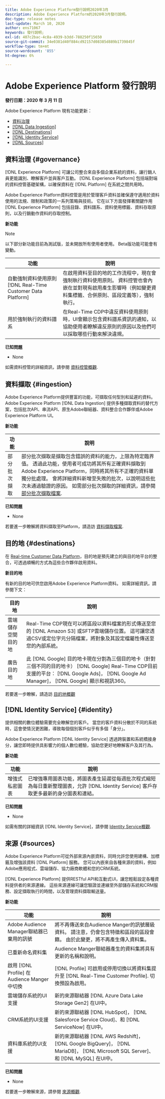 ```yaml
---
title: Adobe Experience Platform發行說明2020年3月
description: Adobe Experience Platform的2020年3月發行說明。
doc-type: release notes
last-update: March 10, 2020
author: ens71067
keywords: 發行說明;
exl-id: 407c2bac-4c8a-4939-b3dd-788250f15650
source-git-commit: 34e0381d40f884cd92157d08385d889b1739845f
workflow-type: tm+mt
source-wordcount: '855'
ht-degree: 6%

---
```


# Adobe Experience Platform 發行說明

**發行日期：2020 年 3 月 11 日**

Adobe Experience Platform 現有功能更新：

* [資料治理](#governance)
* [[!DNL Data Ingestion]](#ingestion)
* [[!DNL Destinations]](#destinations)
* [[!DNL Identity Service]](#identity)
* [[!DNL Sources]](#sources)

## 資料治理 {#governance}

[!DNL Experience Platform] 可讓公司整合來自多個企業系統的資料，讓行銷人員更能識別、瞭解客戶並與客戶互動。 [!DNL Experience Platform] 包括端對端的資料控管基礎架構，以確保資料在 [!DNL Platform] 在系統之間共用時。

Adobe Experience Platform資料控管是用於管理客戶資料並確保遵守適用於資料使用的法規、限制和政策的一系列策略與技術。 它在以下方面發揮著關鍵作用 [!DNL Experience Platform] 包括目錄、資料譜系、資料使用標籤、資料存取原則，以及行銷動作資料的存取控制。

**新功能**

>[!NOTE]
>
>以下部分新功能目前為測試版，並未開放所有使用者使用。 Beta版功能可能會有變動。

| 功能 | 說明 |
| ------- | ----------- |
| 自動強制資料使用原則 [!DNL Real-Time Customer Data Platform] | 在啟用資料至目的地的工作流程中，現在會強制執行資料使用原則。 資料控管也會內嵌在並對現有啟用產生影響時（例如變更資料集標籤、合併原則、區段定義等），強制執行。 |
| 用於強制執行的資料譜系 | 在Real-Time CDP中違反資料使用原則時，UI會顯示包含資料譜系資訊的通知，以協助使用者瞭解違反原則的原因以及他們可以採取哪些行動來解決違規。 |


**已知問題**

* None

如需資料控管的詳細資訊，請參閱 [資料控管概觀](../../data-governance/home.md).

## 資料擷取 {#ingestion}

Adobe Experience Platform提供豐富的功能，可擷取任何型別和延遲的資料。 Adobe Experience Platform [!DNL Data Ingestion] 提供多種擷取資料的替代方案，包括批次API、串流API、原生Adobe聯結器、資料整合合作夥伴或Adobe Experience Platform UI。

**新功能**

| 功能 | 說明 |
|------- | -----------|
| 部分批次擷取 | 部分批次擷取是擷取包含錯誤的資料的能力，上限為特定臨界值。 透過此功能，使用者可成功將其所有正確資料擷取到Adobe Experience Platform，同時將其所有不正確的資料單獨分批處理。 會將詳細資料新增至失敗的批次，以說明這些批次未通過驗證的原因。 如需部分批次擷取的詳細資訊，請參閱 [部分批次擷取檔案](../../ingestion/batch-ingestion/partial.md). |

**已知問題**

* None

若要進一步瞭解將資料擷取至Platform，請造訪 [資料擷取檔案](../../ingestion/home.md).


## 目的地 {#destinations}

在 [Real-time Customer Data Platform](../../rtcdp/overview.md)，目的地是預先建立的與目的地平台的整合，可透過順暢的方式為這些合作夥伴啟用資料。

**新目的地**

有新的目的地可供您啟用Adobe Experience Platform資料。 如需詳細資訊，請參閱下文：

| 目的地 | 說明 |
|--- | ---|
| 雲端儲存空間目的地 | Real-Time CDP現在可以將區段以資料檔案的形式傳送至您的 [!DNL Amazon S3] 或SFTP雲端儲存位置。 這可讓您透過CSV或定位字元分隔檔案，將對象及其設定檔屬性傳送至您的內部系統。 |
| 廣告目的地 | 此 [!DNL Google] 目的地卡現在分割為三個目的地卡（針對三個不同的目的地卡） [!DNL Google] Real-Time CDP目前支援的平台： [!DNL Google Ads]， [!DNL Google Ad Manager]， [!DNL Google] 顯示和視訊360。 |

若要進一步瞭解，請造訪 [目的地概觀](../../destinations/home.md)

## [!DNL Identity Service] {#identity}

提供相關的數位體驗需要完全瞭解您的客戶。 當您的客戶資料分散於不同的系統時，這會使情況更困難，導致每個個別客戶似乎有多個「身分」。

Adobe Experience Platform [!DNL Identity Service] 透過跨裝置和系統橋接身分，讓您即時提供具影響力的個人數位體驗，協助您更好地瞭解客戶及其行為。

**新功能**

| 功能 | 說明 |
| ------- | ----------- |
| 增強式私密圖表 | 已增強專用圖表功能，將圖表產生延遲從每週批次程式縮短為每日重新整理圖表，允許 [!DNL Identity Service] 客戶存取更多最新的身分圖表和連結。 |

**已知問題**

* None

如需有關的詳細資訊 [!DNL Identity Service]，請參閱 [Identity Service概觀](../../identity-service/home.md).

## 來源 {#sources}

Adobe Experience Platform可從外部來源內嵌資料，同時允許您使用建構、加標籤及增強該資料 [!DNL Platform] 服務。 您可以內嵌來自各種來源的資料，例如Adobe應用程式、雲端儲存、協力廠商軟體和您的CRM系統。

[!DNL Experience Platform] 提供RESTful API和互動式UI，讓您輕鬆設定各種資料提供者的來源連線。 這些來源連線可讓您驗證並連線至外部儲存系統和CRM服務、設定擷取執行的時間，以及管理資料擷取輸送量。

**新功能**

| 功能 | 說明 |
| ------- | ----------- |
| Adobe Audience Manager聯結器已棄用的訊號 | 將不再傳送來自Audience Manger的訊號層級資料。 請注意，仍會包含特徵和區段的區段會籍。 由於此變更，將不再產生傳入資料集。 |
| 已重新命名資料集 | Audience Manger聯結器產生的資料集將具有更新的名稱和說明。 |
| 啟用 [!DNL Profile] 在Audience Manger中切換 | [!DNL Profile] 可啟用或停用切換以將資料集提升至 [!DNL Real-Time Customer Profile]. 切換預設為啟用。 |
| 雲端儲存系統的UI支援 | 新的來源聯結器 [!DNL Azure Data Lake Storage Gen2] 在UI中。 |
| CRM系統的UI支援 | 新的來源聯結器 [!DNL HubSpot]， [!DNL Salesforce Service Cloud]、和 [!DNL ServiceNow] 在UI中。 |
| 資料庫系統的UI支援 | 新的來源聯結器 [!DNL AWS Redshift]， [!DNL Google BigQuery]， [!DNL MariaDB]， [!DNL Microsoft SQL Server]、和 [!DNL MySQL] 在UI中。 |

**已知問題**

* None

若要進一步瞭解來源，請參閱 [來源概觀](../../sources/home.md).
